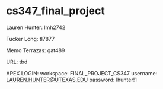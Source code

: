 # cs347_final_project

Lauren Hunter: lmh2742

Tucker Long: tl7877

Memo Terrazas: gat489

URL: tbd


APEX LOGIN:
workspace: FINAL_PROJECT_CS347
username: LAUREN.HUNTER@UTEXAS.EDU
password: lhunter!1
